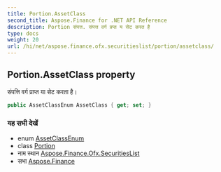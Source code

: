 ```yaml
---
title: Portion.AssetClass
second_title: Aspose.Finance for .NET API Reference
description: Portion संपत्त. संपत्त वर्ग प्रप्त य सेट करत है
type: docs
weight: 20
url: /hi/net/aspose.finance.ofx.securitieslist/portion/assetclass/
---
```

## Portion.AssetClass property

संपत्ति वर्ग प्राप्त या सेट करता है।

```csharp
public AssetClassEnum AssetClass { get; set; }
```

### यह सभी देखें

* enum [AssetClassEnum](../../assetclassenum/)
* class [Portion](../)
* नाम स्थान [Aspose.Finance.Ofx.SecuritiesList](../../portion/)
* सभा [Aspose.Finance](../../../)



